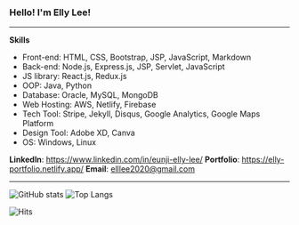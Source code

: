### Hello! I'm Elly Lee!
------------

**Skills**
- Front-end: HTML, CSS, Bootstrap, JSP, JavaScript, Markdown
- Back-end: Node.js, Express.js, JSP, Servlet, JavaScript
- JS library: React.js, Redux.js
- OOP: Java, Python
- Database: Oracle, MySQL, MongoDB
- Web Hosting: AWS, Netlify, Firebase
- Tech Tool: Stripe, Jekyll, Disqus, Google Analytics, Google Maps Platform
- Design Tool: Adobe XD, Canva
- OS: Windows, Linux

**LinkedIn**: <https://www.linkedin.com/in/eunji-elly-lee/>
**Portfolio**: <https://elly-portfolio.netlify.app/>
**Email**: <elllee2020@gmail.com>

------------
![GitHub stats](https://github-readme-stats.vercel.app/api?username=Eunji-Elly-Lee&&include_all_commits=false&count_private=true&show_icons=true&theme=tokyonight&hide_border=true)
![Top Langs](https://github-readme-stats.vercel.app/api/top-langs/?username=Eunji-Elly-Lee&langs_count=10&layout=compact&theme=tokyonight&hide_border=true)

![Hits](https://hits.seeyoufarm.com/api/count/incr/badge.svg?url=https%3A%2F%2Fgithub.com%2FEunji-Elly-Lee&count_bg=%2317A797&title_bg=%2325263A&icon=&icon_color=%23D2D2D2&title=hits&edge_flat=false)
